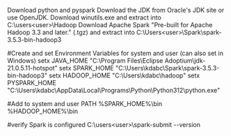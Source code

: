 Download python and pyspark
Download the JDK from Oracle's JDK site or use OpenJDK.
Download winutils.exe and extract into C:\users\<user>\Hadoop
Download Apache Spark "Pre-built for Apache Hadoop 3.3 and later." (.tgz) and extract into C:\Users\<user>\Spark\spark-3.5.3-bin-hadoop3

#Create and set Environment Variables for system and user (can also set in Windows)
setx JAVA_HOME "C:\Program Files\Eclipse Adoptium\jdk-21.0.5.11-hotspot"
setx SPARK_HOME "C:\Users\kdabc\Spark\spark-3.5.3-bin-hadoop3"
setx HADOOP_HOME "C:\Users\kdabc\hadoop"
setx PYSPARK_HOME "C:\Users\kdabc\AppData\Local\Programs\Python\Python312\python.exe"

#Add to system and user PATH
%SPARK_HOME%\bin
%HADOOP_HOME%\bin

#verify Spark is configured 
C:\users\<user>\spark-submit --version




